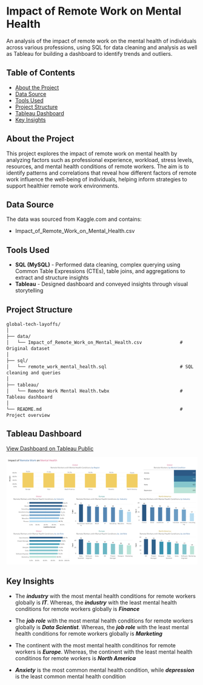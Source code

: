 # Impact of Remote Work on Mental Health
An analysis of the impact of remote work on the mental health of individuals across various professions, using SQL for data cleaning and analysis as well as Tableau for building a dashboard to identify trends and outliers.

## Table of Contents
* [About the Project](https://github.com/Kaileyv/remote-work-mental-health/tree/main?tab=readme-ov-file#about-the-project)
* [Data Source](https://github.com/Kaileyv/remote-work-mental-health/tree/main?tab=readme-ov-file#data-source)
* [Tools Used](https://github.com/Kaileyv/remote-work-mental-health/tree/main?tab=readme-ov-file#tools-used)
* [Project Structure](https://github.com/Kaileyv/remote-work-mental-health/tree/main?tab=readme-ov-file#project-structure)
* [Tableau Dashboard](https://github.com/Kaileyv/remote-work-mental-health/tree/main?tab=readme-ov-file#tableau-dashboard)
* [Key Insights](https://github.com/Kaileyv/remote-work-mental-health/tree/main?tab=readme-ov-file#key-insights)

## About the Project
This project explores the impact of remote work on mental health by analyzing factors such as professional experience, workload, stress levels, resources, and mental health conditions of remote workers. The aim is to identify patterns and correlations that reveal how different factors of remote work influence the well-being of individuals, helping inform strategies to support healthier remote work environments.

## Data Source
The data was sourced from Kaggle.com and contains:
* Impact_of_Remote_Work_on_Mental_Health.csv

## Tools Used
* **SQL (MySQL)** - Performed data cleaning, complex querying using Common Table Expressions (CTEs), table joins, and aggregations to extract and structure insights
* **Tableau** - Designed dashboard and conveyed insights through visual storytelling

## Project Structure
```
global-tech-layoffs/
│
├── data/                
│   └── Impact_of_Remote_Work_on_Mental_Health.csv              # Original dataset
│
├── sql/                  
│   └── remote_work_mental_health.sql                           # SQL cleaning and queries  
│
├── tableau/               
│   └── Remote Work Mental Health.twbx                          # Tableau dashboard
│
└── README.md                                                   # Project overview
```
## Tableau Dashboard
[View Dashboard on Tableau Public](https://public.tableau.com/views/RemoteWorkMentalHealth_17579593786790/hor_Dashboard?:language=en-US&:sid=&:redirect=auth&:display_count=n&:origin=viz_share_link)

![](https://github.com/Kaileyv/remote-work-mental-health/blob/main/remote_work_mental_health_dashboard.png)

## Key Insights
* The _**industry**_ with the most mental health conditions for remote workers globally is _**IT**_. Whereas, the _**industry**_ with the least mental health conditions for remote workers globally is _**Finance**_

* The _**job role**_ with the most mental health conditions for remote workers globally is _**Data Scientist**_. Whereas, the _**job role**_ with the least mental health conditions for remote workers globally is _**Marketing**_

* The continent with the most mental health conditinos for remote workers is _**Europe**_. Whereas, the continent with the least mental health conditinos for remote workers is _**North America**_

* _**Anxiety**_ is the most common mental health condition, while _**depression**_ is the least common mental health condition
